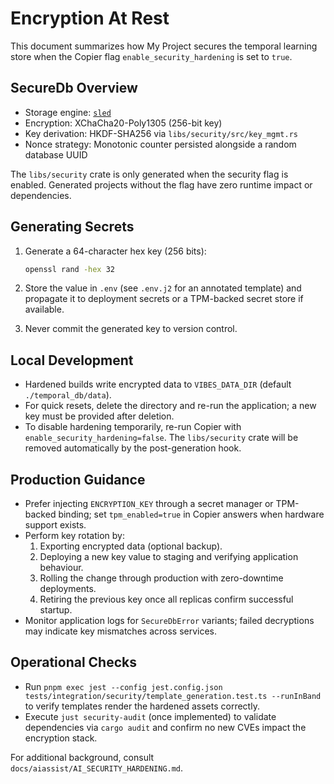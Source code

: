 # Encryption At Rest

This document summarizes how My Project secures the temporal learning
store when the Copier flag `enable_security_hardening` is set to `true`.

## SecureDb Overview

-   Storage engine: [`sled`](https://sled.rs)
-   Encryption: XChaCha20-Poly1305 (256-bit key)
-   Key derivation: HKDF-SHA256 via `libs/security/src/key_mgmt.rs`
-   Nonce strategy: Monotonic counter persisted alongside a random database UUID

The `libs/security` crate is only generated when the security flag is enabled.
Generated projects without the flag have zero runtime impact or dependencies.

## Generating Secrets

1. Generate a 64-character hex key (256 bits):

    ```bash
    openssl rand -hex 32
    ```

2. Store the value in `.env` (see `.env.j2` for an annotated template) and
   propagate it to deployment secrets or a TPM-backed secret store if available.
3. Never commit the generated key to version control.

## Local Development

-   Hardened builds write encrypted data to `VIBES_DATA_DIR` (default
    `./temporal_db/data`).
-   For quick resets, delete the directory and re-run the application; a new key
    must be provided after deletion.
-   To disable hardening temporarily, re-run Copier with
    `enable_security_hardening=false`. The `libs/security` crate will be removed
    automatically by the post-generation hook.

## Production Guidance

-   Prefer injecting `ENCRYPTION_KEY` through a secret manager or TPM-backed
    binding; set `tpm_enabled=true` in Copier answers when hardware support
    exists.
-   Perform key rotation by:
    1. Exporting encrypted data (optional backup).
    2. Deploying a new key value to staging and verifying application behaviour.
    3. Rolling the change through production with zero-downtime deployments.
    4. Retiring the previous key once all replicas confirm successful startup.
-   Monitor application logs for `SecureDbError` variants; failed decryptions may
    indicate key mismatches across services.

## Operational Checks

-   Run `pnpm exec jest --config jest.config.json tests/integration/security/template_generation.test.ts --runInBand`
    to verify templates render the hardened assets correctly.
-   Execute `just security-audit` (once implemented) to validate dependencies via
    `cargo audit` and confirm no new CVEs impact the encryption stack.

For additional background, consult `docs/aiassist/AI_SECURITY_HARDENING.md`.
